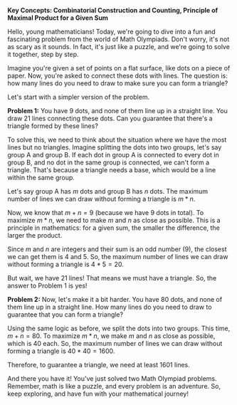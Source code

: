 **Key Concepts: Combinatorial Construction and Counting, Principle of Maximal Product for a Given Sum**

Hello, young mathematicians! Today, we're going to dive into a fun and fascinating problem from the world of Math Olympiads. Don't worry, it's not as scary as it sounds. In fact, it's just like a puzzle, and we're going to solve it together, step by step.

Imagine you're given a set of points on a flat surface, like dots on a piece of paper. Now, you're asked to connect these dots with lines. The question is: how many lines do you need to draw to make sure you can form a triangle? 

Let's start with a simpler version of the problem. 

**Problem 1:** You have 9 dots, and none of them line up in a straight line. You draw 21 lines connecting these dots. Can you guarantee that there's a triangle formed by these lines?

To solve this, we need to think about the situation where we have the most lines but no triangles. Imagine splitting the dots into two groups, let's say group A and group B. If each dot in group A is connected to every dot in group B, and no dot in the same group is connected, we can't form a triangle. That's because a triangle needs a base, which would be a line within the same group.

Let's say group A has $m$ dots and group B has $n$ dots. The maximum number of lines we can draw without forming a triangle is $m*n$.

Now, we know that $m + n = 9$ (because we have 9 dots in total). To maximize $m*n$, we need to make $m$ and $n$ as close as possible. This is a principle in mathematics: for a given sum, the smaller the difference, the larger the product.

Since $m$ and $n$ are integers and their sum is an odd number (9), the closest we can get them is 4 and 5. So, the maximum number of lines we can draw without forming a triangle is $4*5 = 20$.

But wait, we have 21 lines! That means we must have a triangle. So, the answer to Problem 1 is yes!

**Problem 2:** Now, let's make it a bit harder. You have 80 dots, and none of them line up in a straight line. How many lines do you need to draw to guarantee that you can form a triangle?

Using the same logic as before, we split the dots into two groups. This time, $m + n = 80$. To maximize $m * n$, we make $m$ and $n$ as close as possible, which is 40 each. So, the maximum number of lines we can draw without forming a triangle is $40*40 = 1600$.

Therefore, to guarantee a triangle, we need at least 1601 lines. 

And there you have it! You've just solved two Math Olympiad problems. Remember, math is like a puzzle, and every problem is an adventure. So, keep exploring, and have fun with your mathematical journey!